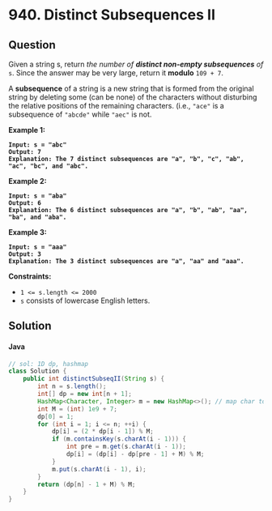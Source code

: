 # 940. Distinct Subsequences II

## Question

Given a string s, return _the number of **distinct non-empty subsequences** of_ `s`. Since the answer may be very large, return it **modulo** `109 + 7`.

A **subsequence** of a string is a new string that is formed from the original string by deleting some (can be none) of the characters without disturbing the relative positions of the remaining characters. (i.e., `"ace"` is a subsequence of `"abcde"` while `"aec"` is not.

**Example 1:**

<pre><code><strong>Input: s = "abc"
</strong><strong>Output: 7
</strong><strong>Explanation: The 7 distinct subsequences are "a", "b", "c", "ab", "ac", "bc", and "abc".
</strong></code></pre>

**Example 2:**

<pre><code><strong>Input: s = "aba"
</strong><strong>Output: 6
</strong><strong>Explanation: The 6 distinct subsequences are "a", "b", "ab", "aa", "ba", and "aba".
</strong></code></pre>

**Example 3:**

<pre><code><strong>Input: s = "aaa"
</strong><strong>Output: 3
</strong><strong>Explanation: The 3 distinct subsequences are "a", "aa" and "aaa".
</strong></code></pre>

**Constraints:**

* `1 <= s.length <= 2000`
* `s` consists of lowercase English letters.

## Solution

#### Java

```java
// sol: 1D dp, hashmap
class Solution {
    public int distinctSubseqII(String s) {
        int n = s.length();
        int[] dp = new int[n + 1];
        HashMap<Character, Integer> m = new HashMap<>(); // map char to last occurred index
        int M = (int) 1e9 + 7;
        dp[0] = 1;
        for (int i = 1; i <= n; ++i) {
            dp[i] = (2 * dp[i - 1]) % M;
            if (m.containsKey(s.charAt(i - 1))) {
                int pre = m.get(s.charAt(i - 1));
                dp[i] = (dp[i] - dp[pre - 1] + M) % M;
            }
            m.put(s.charAt(i - 1), i);
        }
        return (dp[n] - 1 + M) % M;
    }
}
```
